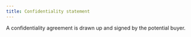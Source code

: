 ```yaml
---
title: Confidentiality statement
---
```


A confidentiality agreement is drawn up and signed by the potential buyer.
